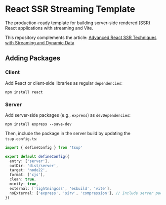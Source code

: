 # React SSR Streaming Template

The production-ready template for building server-side rendered (SSR) React applications with streaming and Vite.

This repository complements the article: [Advanced React SSR Techniques with Streaming and Dynamic Data](https://dev.to/maxh1t/advanced-react-ssr-techniques-with-streaming-and-dynamic-data-mf6)


## Adding Packages

### Client

Add React or client-side libraries as regular `dependencies`:

```shell
npm install react
```

### Server

Add server-side packages (e.g., `express`) as `devDependencies`:

```shell
npm install express --save-dev
```

Then, include the package in the server build by updating the `tsup.config.ts`:

```ts
import { defineConfig } from 'tsup'

export default defineConfig({
  entry: ['server'],
  outDir: 'dist/server',
  target: 'node22',
  format: ['cjs'],
  clean: true,
  minify: true,
  external: ['lightningcss', 'esbuild', 'vite'],
  noExternal: ['express', 'sirv', 'compression'], // Include server packages here
})
```
